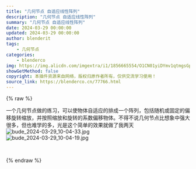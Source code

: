 ```yaml
---
title: "几何节点 自适应线性阵列"
description: "几何节点 自适应线性阵列"
summary: "几何节点 自适应线性阵列"
date: 2024-03-29 00:00:00
updated: 2024-03-29 00:00:00
author: blenderit
tags: 
    - 几何节点
categories:
    - blenderco
img: https://img.alicdn.com/imgextra/i1/1856665554/O1CN01yiDYmv1qtmgsGpGaB_!!1856665554.jpg
showGetMethod: false
copyright: 本插件资源来自网络，版权归原作者所有，仅供交流学习使用！
source_link: https://blenderco.cn/77766.html
---
```


{% raw %}
<p>一个几何节点做的练习，可以使物体自适应的排成一个阵列，包括随机或固定的偏移旋转缩放，并按照缩放和旋转的系数偏移物体。不得不说几何节点比想象中强大很多，但也难学的多，光是这个简单的效果就做了我两天<br>
<img src="https://img.alicdn.com/imgextra/i2/1856665554/O1CN01K9Y2Q01qtmgxUJ1p8_!!1856665554.jpg" alt="bude_2024-03-29_10-04-33.jpg"><br>
<img src="https://img.alicdn.com/imgextra/i1/1856665554/O1CN01yiDYmv1qtmgsGpGaB_!!1856665554.jpg" alt="bude_2024-03-29_10-04-19.jpg"></p><p> </p>
<div style="display: none">blenderco</div>
{% endraw %}
